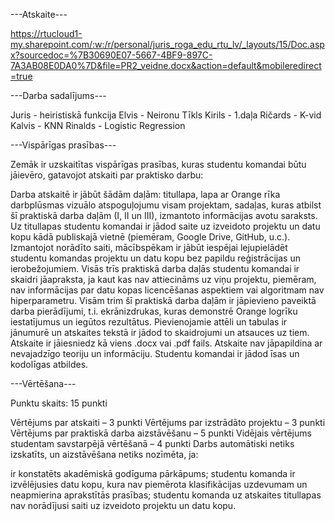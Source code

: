 ---Atskaite---

https://rtucloud1-my.sharepoint.com/:w:/r/personal/juris_roga_edu_rtu_lv/_layouts/15/Doc.aspx?sourcedoc=%7B30690E07-5667-4BF9-897C-7A3AB08E0DA0%7D&file=PR2_veidne.docx&action=default&mobileredirect=true

---Darba sadalījums---

Juris - heiristiskā funkcija
Elvis - Neironu Tīkls
Kirils - 1.daļa
Ričards - K-vid
Kalvis - KNN
Rinalds - Logistic Regression

---Vispārīgas prasības---

Zemāk ir uzskaitītas vispārīgas prasības, kuras studentu komandai būtu jāievēro, gatavojot atskaiti par praktisko darbu:

Darba atskaitē ir jābūt šādām daļām: titullapa, lapa ar Orange rīka darbplūsmas vizuālo atspoguļojumu visam projektam, sadaļas, kuras atbilst šī praktiskā darba daļām (I, II un III), izmantoto informācijas avotu saraksts.
Uz titullapas studentu komandai ir jādod saite uz izveidoto projektu un datu kopu kādā publiskajā vietnē (piemēram, Google Drive, GitHub, u.c.). Izmantojot norādīto saiti, mācībspēkam ir jābūt iespējai lejupielādēt studentu komandas projektu un datu kopu bez papildu reģistrācijas un ierobežojumiem.
Visās trīs praktiskā darba daļās studentu komandai ir skaidri jāapraksta, ja kaut kas nav attiecināms uz viņu projektu, piemēram, nav informācijas par datu kopas licencēšanas aspektiem vai algoritmam nav hiperparametru. 
Visām trim šī praktiskā darba daļām ir jāpievieno paveiktā darba pierādījumi, t.i. ekrānizdrukas, kuras demonstrē Orange logrīku iestatījumus un iegūtos rezultātus. 
Pievienojamie attēli un tabulas ir jānumurē un atskaites tekstā ir jādod to skaidrojumi un atsauces uz tiem.
Atskaite ir jāiesniedz kā viens .docx vai .pdf fails. 
Atskaite nav jāpapildina ar nevajadzīgo teoriju un informāciju. Studentu komandai ir jādod īsas un kodolīgas atbildes.

---Vērtēšana---

Punktu skaits:     15 punkti

Vērtējums par atskaiti – 3 punkti
Vērtējums par izstrādāto projektu – 3 punkti
Vērtējums par praktiskā darba aizstāvēšanu – 5 punkti
Vidējais vērtējums studentam savstarpējā vērtēšanā – 4 punkti
Darbs automātiski netiks izskatīts, un aizstāvēšana netiks nozīmēta, ja:

ir konstatēts akadēmiskā godīguma pārkāpums;
studentu komanda ir izvēlējusies datu kopu, kura nav piemērota klasifikācijas uzdevumam un neapmierina aprakstītās prasības;
studentu komanda uz atskaites titullapas nav norādījusi saiti uz izveidoto projektu un datu kopu.
